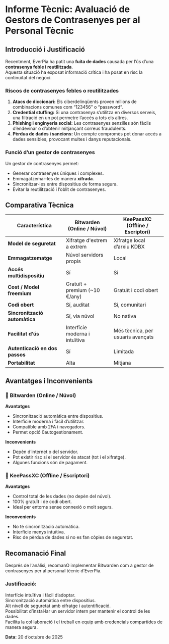 # Informe Tècnic: Avaluació de Gestors de Contrasenyes per al Personal Tècnic

##  Introducció i Justificació

Recentment, EverPia ha patit una **fuita de dades** causada per l’ús d’una **contrasenya feble i reutilitzada**.  
Aquesta situació ha exposat informació crítica i ha posat en risc la continuïtat del negoci.

### Riscos de contrasenyes febles o reutilitzades

1. **Atacs de diccionari:** Els ciberdelinqüents proven milions de combinacions comunes com “123456” o “password”.
2. **Credential stuffing:** Si una contrasenya s’utilitza en diversos serveis, una filtració en un pot permetre l’accés a tots els altres.
3. **Phishing i enginyeria social:** Les contrasenyes senzilles són fàcils d’endevinar o d’obtenir mitjançant correus fraudulents.
4. **Pèrdua de dades i sancions:** Un compte compromès pot donar accés a dades sensibles, provocant multes i danys reputacionals.

### Funció d’un gestor de contrasenyes

Un gestor de contrasenyes permet:
- Generar contrasenyes úniques i complexes.
- Emmagatzemar-les de manera **xifrada**.
- Sincronitzar-les entre dispositius de forma segura.
- Evitar la reutilització i l’oblit de contrasenyes.


##  Comparativa Tècnica

| **Característica** | **Bitwarden (Online / Núvol)** | **KeePassXC (Offline / Escriptori)** |
|---------------------|--------------------------------|-------------------------------------|
| **Model de seguretat** | Xifratge d'extrem a extrem  | Xifratge local d’arxiu KDBX  |
| **Emmagatzematge** | Núvol servidors propis  | Local  |
| **Accés multidispositiu** | Sí  | Sí |
| **Cost / Model freemium** | Gratuït + premium (~10 €/any) | Gratuït i codi obert |
| **Codi obert** | Sí, auditat | Sí, comunitari |
| **Sincronització automàtica** | Sí, via núvol | No nativa |
| **Facilitat d’ús** | Interfície moderna i intuïtiva | Més tècnica, per usuaris avançats |
| **Autenticació en dos passos** | Sí | Limitada |
| **Portabilitat** | Alta  | Mitjana  |


##  Avantatges i Inconvenients

### 🔹 Bitwarden (Online / Núvol)
**Avantatges**
- Sincronització automàtica entre dispositius.
- Interfície moderna i fàcil d’utilitzar.
- Compatible amb 2FA i navegadors.
- Permet opció 0autogestionament.

**Inconvenients**
- Depèn d’internet o del servidor.
- Pot existir risc si el servidor és atacat (tot i el xifratge).
- Algunes funcions són de pagament.


### 🔹 KeePassXC (Offline / Escriptori)
**Avantatges**
- Control total de les dades (no depèn del núvol).
- 100% gratuït i de codi obert.
- Ideal per entorns sense connexió o molt segurs.

**Inconvenients**
- No té sincronització automàtica.
- Interfície menys intuïtiva.
- Risc de pèrdua de dades si no es fan còpies de seguretat.


##  Recomanació Final

Després de l’anàlisi, recomanO implementar Bitwarden com a gestor de contrasenyes per al personal tècnic d’EverPia.

### Justificació:
 Interfície intuïtiva i fàcil d’adoptar.  
 Sincronització automàtica entre dispositius.  
 Alt nivell de seguretat amb xifratge i autentificació.  
 Possibilitat d’instal·lar un servidor intern per mantenir el control de les dades.  
 Facilita la col·laboració i el treball en equip amb credencials compartides de manera segura.


**Data:** 20 d’octubre de 2025  




